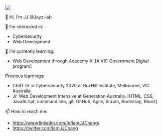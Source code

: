 ![](images/filename%20space.png)

👋 Hi, I’m JJ @Jayz-lab

👀 I’m interested in:
-  Cybersecurity 
-  Web Development

🌱 I’m currently learning:
- Web Development through Academy Xi [A VIC Government Digital program]

Previous learnings:
- CERT IV in Cybersecurity 2020 at BoxHill Institute, Melbourne, VIC Australia.
- Jr. Web Development Intensive at Generation Australia.
[HTML, CSS, JavaScript, command line, git, GitHub, Agile, Scrum, Bootstrap, React] 

📫 How to reach me:
- https://www.linkedin.com/in/IamJJChang/
- https://twitter.com/IamJJChang
<!---
Jayz-lab/Jayz-lab is a ✨ special ✨ repository because its `README.md` (this file) appears on your GitHub profile.
You can click the Preview link to take a look at your changes.
--->
